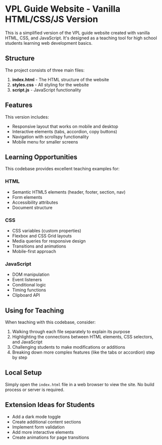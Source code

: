 # VPL Guide Website - Vanilla HTML/CSS/JS Version

This is a simplified version of the VPL guide website created with vanilla HTML, CSS, and JavaScript. It's designed as a teaching tool for high school students learning web development basics.

## Structure

The project consists of three main files:

1. **index.html** - The HTML structure of the website
2. **styles.css** - All styling for the website
3. **script.js** - JavaScript functionality

## Features

This version includes:

- Responsive layout that works on mobile and desktop
- Interactive elements (tabs, accordion, copy buttons)
- Navigation with scrollspy functionality
- Mobile menu for smaller screens

## Learning Opportunities

This codebase provides excellent teaching examples for:

### HTML
- Semantic HTML5 elements (header, footer, section, nav)
- Form elements
- Accessibility attributes
- Document structure

### CSS
- CSS variables (custom properties)
- Flexbox and CSS Grid layouts
- Media queries for responsive design
- Transitions and animations
- Mobile-first approach

### JavaScript
- DOM manipulation
- Event listeners
- Conditional logic
- Timing functions
- Clipboard API

## Using for Teaching

When teaching with this codebase, consider:

1. Walking through each file separately to explain its purpose
2. Highlighting the connections between HTML elements, CSS selectors, and JavaScript
3. Challenging students to make modifications or additions
4. Breaking down more complex features (like the tabs or accordion) step by step

## Local Setup

Simply open the `index.html` file in a web browser to view the site. No build process or server is required.

## Extension Ideas for Students

- Add a dark mode toggle
- Create additional content sections
- Implement form validation
- Add more interactive elements
- Create animations for page transitions